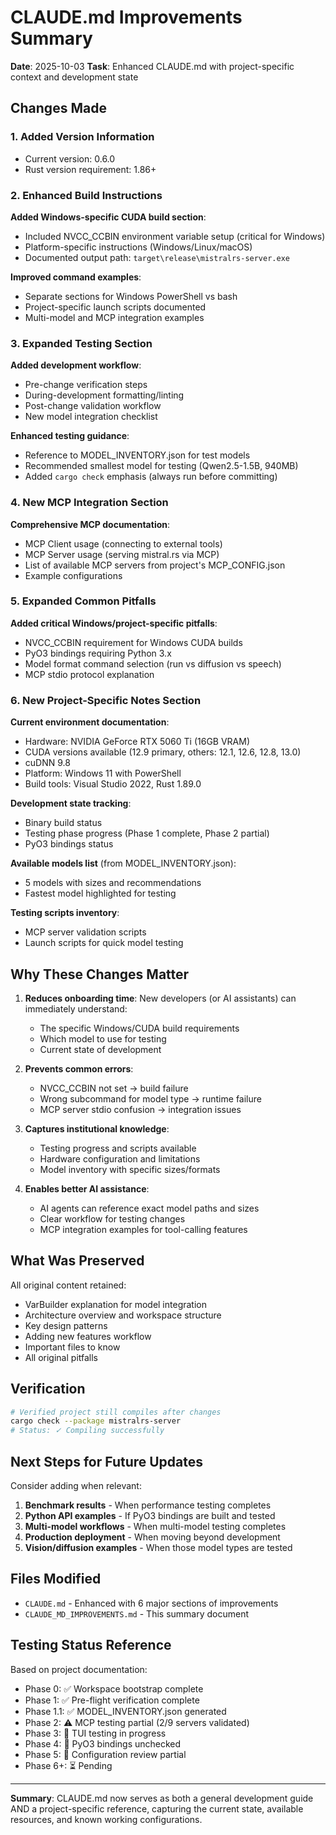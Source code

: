 # CLAUDE.md Improvements Summary

**Date**: 2025-10-03
**Task**: Enhanced CLAUDE.md with project-specific context and development state

## Changes Made

### 1. Added Version Information

- Current version: 0.6.0
- Rust version requirement: 1.86+

### 2. Enhanced Build Instructions

**Added Windows-specific CUDA build section**:

- Included NVCC_CCBIN environment variable setup (critical for Windows)
- Platform-specific instructions (Windows/Linux/macOS)
- Documented output path: `target\release\mistralrs-server.exe`

**Improved command examples**:

- Separate sections for Windows PowerShell vs bash
- Project-specific launch scripts documented
- Multi-model and MCP integration examples

### 3. Expanded Testing Section

**Added development workflow**:

- Pre-change verification steps
- During-development formatting/linting
- Post-change validation workflow
- New model integration checklist

**Enhanced testing guidance**:

- Reference to MODEL_INVENTORY.json for test models
- Recommended smallest model for testing (Qwen2.5-1.5B, 940MB)
- Added `cargo check` emphasis (always run before committing)

### 4. New MCP Integration Section

**Comprehensive MCP documentation**:

- MCP Client usage (connecting to external tools)
- MCP Server usage (serving mistral.rs via MCP)
- List of available MCP servers from project's MCP_CONFIG.json
- Example configurations

### 5. Expanded Common Pitfalls

**Added critical Windows/project-specific pitfalls**:

- NVCC_CCBIN requirement for Windows CUDA builds
- PyO3 bindings requiring Python 3.x
- Model format command selection (run vs diffusion vs speech)
- MCP stdio protocol explanation

### 6. New Project-Specific Notes Section

**Current environment documentation**:

- Hardware: NVIDIA GeForce RTX 5060 Ti (16GB VRAM)
- CUDA versions available (12.9 primary, others: 12.1, 12.6, 12.8, 13.0)
- cuDNN 9.8
- Platform: Windows 11 with PowerShell
- Build tools: Visual Studio 2022, Rust 1.89.0

**Development state tracking**:

- Binary build status
- Testing phase progress (Phase 1 complete, Phase 2 partial)
- PyO3 bindings status

**Available models list** (from MODEL_INVENTORY.json):

- 5 models with sizes and recommendations
- Fastest model highlighted for testing

**Testing scripts inventory**:

- MCP server validation scripts
- Launch scripts for quick model testing

## Why These Changes Matter

1. **Reduces onboarding time**: New developers (or AI assistants) can immediately understand:

   - The specific Windows/CUDA build requirements
   - Which model to use for testing
   - Current state of development

1. **Prevents common errors**:

   - NVCC_CCBIN not set → build failure
   - Wrong subcommand for model type → runtime failure
   - MCP server stdio confusion → integration issues

1. **Captures institutional knowledge**:

   - Testing progress and scripts available
   - Hardware configuration and limitations
   - Model inventory with specific sizes/formats

1. **Enables better AI assistance**:

   - AI agents can reference exact model paths and sizes
   - Clear workflow for testing changes
   - MCP integration examples for tool-calling features

## What Was Preserved

All original content retained:

- VarBuilder explanation for model integration
- Architecture overview and workspace structure
- Key design patterns
- Adding new features workflow
- Important files to know
- All original pitfalls

## Verification

```bash
# Verified project still compiles after changes
cargo check --package mistralrs-server
# Status: ✓ Compiling successfully
```

## Next Steps for Future Updates

Consider adding when relevant:

1. **Benchmark results** - When performance testing completes
1. **Python API examples** - If PyO3 bindings are built and tested
1. **Multi-model workflows** - When multi-model testing completes
1. **Production deployment** - When moving beyond development
1. **Vision/diffusion examples** - When those model types are tested

## Files Modified

- `CLAUDE.md` - Enhanced with 6 major sections of improvements
- `CLAUDE_MD_IMPROVEMENTS.md` - This summary document

## Testing Status Reference

Based on project documentation:

- Phase 0: ✅ Workspace bootstrap complete
- Phase 1: ✅ Pre-flight verification complete
- Phase 1.1: ✅ MODEL_INVENTORY.json generated
- Phase 2: ⚠️ MCP testing partial (2/9 servers validated)
- Phase 3: 🔄 TUI testing in progress
- Phase 4: 🔄 PyO3 bindings unchecked
- Phase 5: 🔄 Configuration review partial
- Phase 6+: ⏳ Pending

______________________________________________________________________

**Summary**: CLAUDE.md now serves as both a general development guide AND a project-specific reference, capturing the current state, available resources, and known working configurations.
